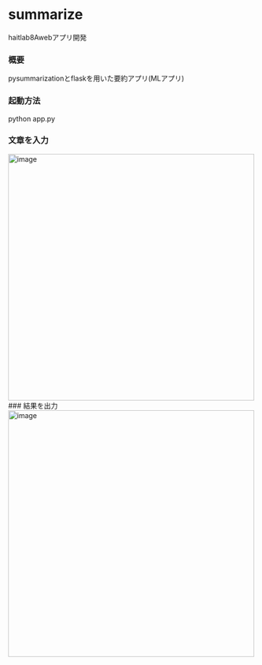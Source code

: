 # summarize
haitlab8Awebアプリ開発
### 概要
pysummarizationとflaskを用いた要約アプリ(MLアプリ)
### 起動方法
python app.py
### 文章を入力
<img width="500" alt="image" src="https://user-images.githubusercontent.com/97184603/221422170-3a292f83-d0c6-4e14-8647-62f55d353e07.png">
### 結果を出力
<img width="500" alt="image" src="https://user-images.githubusercontent.com/97184603/221422203-318b19c8-69d0-4e89-b832-24030fa580fa.png">
